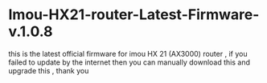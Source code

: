 # Imou-HX21-router-Latest-Firmware-v.1.0.8
this is the latest official firmware for imou HX 21 (AX3000) router , if you failed to update by the internet then you can manually download this and upgrade this , thank you 
